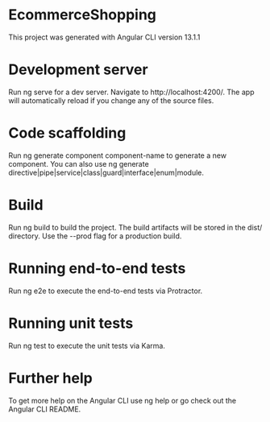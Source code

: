 # EcommerceShopping
This project was generated with Angular CLI version 13.1.1

# Development server
Run ng serve for a dev server. Navigate to http://localhost:4200/. The app will automatically reload if you change any of the source files.

# Code scaffolding
Run ng generate component component-name to generate a new component. You can also use ng generate directive|pipe|service|class|guard|interface|enum|module.

# Build
Run ng build to build the project. The build artifacts will be stored in the dist/ directory. Use the --prod flag for a production build.

# Running end-to-end tests
Run ng e2e to execute the end-to-end tests via Protractor.

# Running unit tests
Run ng test to execute the unit tests via Karma.

# Further help
To get more help on the Angular CLI use ng help or go check out the Angular CLI README.
